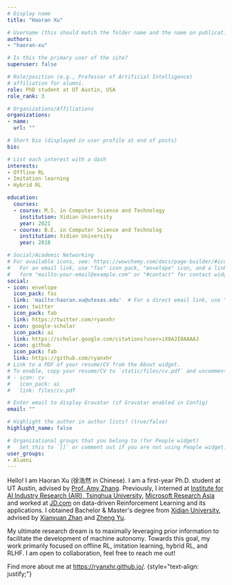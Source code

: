 ```yaml
---
# Display name
title: "Haoran Xu"

# Username (this should match the folder name and the name on publications)
authors:
- "haoran-xu"

# Is this the primary user of the site?
superuser: false

# Role/position (e.g., Professor of Artificial Intelligence)
# affiliation for alumni.
role: PhD student at UT Austin, USA
role_rank: 3

# Organizations/Affiliations
organizations:
- name: 
  url: ""

# Short bio (displayed in user profile at end of posts)
bio: 

# List each interest with a dash
interests:
- Offline RL
- Imitation learning
- Hybrid RL

education:
  courses:
  - course: M.S. in Computer Science and Technology
    institution: Xidian University
    year: 2021
  - course: B.E. in Computer Science and Technolog
    institution: Xidian University
    year: 2018

# Social/Academic Networking
# For available icons, see: https://wowchemy.com/docs/page-builder/#icons
#   For an email link, use "fas" icon pack, "envelope" icon, and a link in the
#   form "mailto:your-email@example.com" or "#contact" for contact widget.
social:
- icon: envelope
  icon_pack: fas
  link: 'mailto:haoran.xu@utexas.edu'  # For a direct email link, use "mailto:test@example.org".
- icon: twitter
  icon_pack: fab
  link: https://twitter.com/ryanxhr
- icon: google-scholar
  icon_pack: ai
  link: https://scholar.google.com/citations?user=iX8AJI0AAAAJ
- icon: github
  icon_pack: fab
  link: https://github.com/ryanxhr
# Link to a PDF of your resume/CV from the About widget.
# To enable, copy your resume/CV to `static/files/cv.pdf` and uncomment the lines below.
# - icon: cv
#   icon_pack: ai
#   link: files/cv.pdf

# Enter email to display Gravatar (if Gravatar enabled in Config)
email: ""

# Highlight the author in author lists? (true/false)
highlight_name: false

# Organizational groups that you belong to (for People widget)
#   Set this to `[]` or comment out if you are not using People widget.
user_groups:
- Alumni
---
```


Hello! I am Haoran Xu (徐浩然 in Chinese). I am a first-year Ph.D. student at UT Austin, advised by [Prof. Amy Zhang](https://amyzhang.github.io/). Previously, I interned at [Institute for AI Industry Research (AIR), Tsinghua University](https://air.tsinghua.edu.cn/en/), [Microsoft Research Asia](https://www.microsoft.com/en-us/research/lab/microsoft-research-asia/) and worked at [JD.com](https://corporate.jd.com/) on data-driven Reinforcement Learning and its applications. I obtained Bachelor & Master's degree from [Xidian University](https://en.xidian.edu.cn/), advised by [Xianyuan Zhan](http://zhanxianyuan.xyz/) and [Zheng Yu](http://urban-computing.com/yuzheng).

My ultimate research dream is to maximally leveraging prior information to facilitate the development of machine autonomy. Towards this goal, my work primarily focused on offline RL, imitation learning, hybrid RL, and RLHF. I am open to collaboration, feel free to reach me out!

Find more about me at https://ryanxhr.github.io/.
{style="text-align: justify;"}
